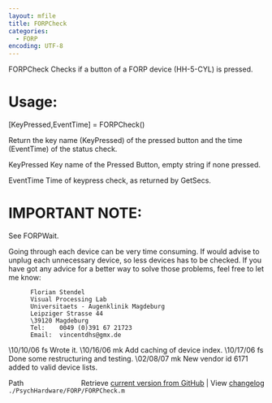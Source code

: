 ```yaml
---
layout: mfile
title: FORPCheck
categories:
  - FORP
encoding: UTF-8
---
```


FORPCheck Checks if a button of a FORP device (HH-5-CYL) is pressed.

# Usage:

   [KeyPressed,EventTime] = FORPCheck()


Return the key name (KeyPressed) of the pressed button and the
time (EventTime) of the status check.


   KeyPressed          Key name of the Pressed Button, empty string
                       if none pressed.


   EventTime           Time of keypress check, as returned by GetSecs.

# IMPORTANT NOTE:


   See FORPWait.

   Going through each device can be very time consuming. If would advise
   to unplug each unnecessary device, so less devices has to be checked.
   If you have got any advice for a better way to solve those problems, feel
   free to let me know:

          Florian Stendel
          Visual Processing Lab
          Universitaets - Augenklinik Magdeburg
          Leipziger Strasse 44
          \39120 Magdeburg
          Tel:    0049 (0)391 67 21723
          Email:  vincentdhs@gmx.de


   \10/10/06   fs   Wrote it.
   \10/16/06   mk   Add caching of device index.
   \10/17/06   fs   Done some restructuring and testing.
   \02/08/07   mk   New vendor id 6171 added to valid device lists.


<div class="code_header" style="text-align:right;">
  <span style="float:left;">Path&nbsp;&nbsp;</span> <span class="counter">Retrieve <a href=
  "https://raw.github.com/Psychtoolbox-3/Psychtoolbox-3/beta/./PsychHardware/FORP/FORPCheck.m">current version from GitHub</a> | View <a href=
  "https://github.com/Psychtoolbox-3/Psychtoolbox-3/commits/beta/./PsychHardware/FORP/FORPCheck.m">changelog</a></span>
</div>
<div class="code">
  <code>./PsychHardware/FORP/FORPCheck.m</code>
</div>
